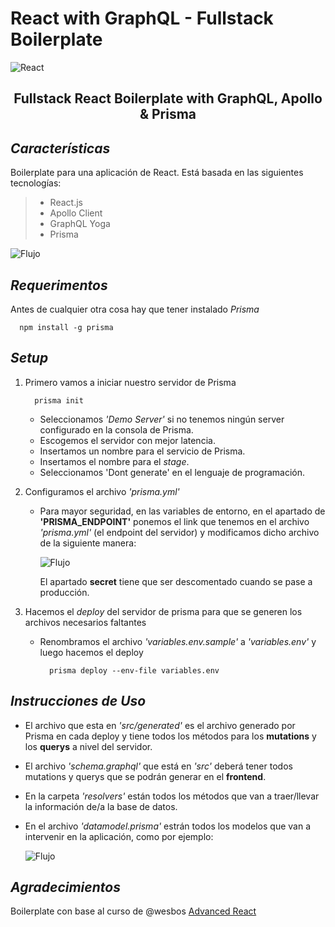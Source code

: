# React with GraphQL - Fullstack Boilerplate

![React](https://i.ibb.co/NsdnYFv/Recurso-2.png)

<h2 align='center'>Fullstack React Boilerplate with GraphQL, Apollo & Prisma</h2>

## **_Características_**

Boilerplate para una aplicación de React. Está basada en las siguientes tecnologías:

> - React.js
> - Apollo Client
> - GraphQL Yoga
> - Prisma

![Flujo](https://i.ibb.co/F4YFWX3/Recurso-2.png)

## **_Requerimentos_**

Antes de cualquier otra cosa hay que tener instalado _Prisma_

```
  npm install -g prisma
```

## **_Setup_**

1. Primero vamos a iniciar nuestro servidor de Prisma

   ```
     prisma init
   ```

   - Seleccionamos _'Demo Server'_ si no tenemos ningún server configurado en la consola de Prisma.
   - Escogemos el servidor con mejor latencia.
   - Insertamos un nombre para el servicio de Prisma.
   - Insertamos el nombre para el _stage_.
   - Seleccionamos 'Dont generate' en el lenguaje de programación.

2. Configuramos el archivo _'prisma.yml'_

   - Para mayor seguridad, en las variables de entorno, en el apartado de **'PRISMA_ENDPOINT'** ponemos el link que tenemos en el archivo _'prisma.yml'_ (el endpoint del servidor) y modificamos dicho archivo de la siguiente manera:

     ![Flujo](https://i.ibb.co/Q9Sy8W1/asda.png)

     El apartado **secret** tiene que ser descomentado cuando se pase a producción.

3. Hacemos el _deploy_ del servidor de prisma para que se generen los archivos necesarios faltantes
   - Renombramos el archivo _'variables.env.sample'_ a _'variables.env'_ y luego hacemos el deploy
     ```
       prisma deploy --env-file variables.env
     ```

## **_Instrucciones de Uso_**

- El archivo que esta en _'src/generated'_ es el archivo generado por Prisma en cada deploy y tiene todos los métodos para los **mutations** y los **querys** a nivel del servidor.
- El archivo _'schema.graphql'_ que está en _'src'_ deberá tener todos mutations y querys que se podrán generar en el **frontend**.
- En la carpeta _'resolvers'_ están todos los métodos que van a traer/llevar la información de/a la base de datos.
- En el archivo _'datamodel.prisma'_ estrán todos los modelos que van a intervenir en la aplicación, como por ejemplo:

  ![Flujo](https://i.ibb.co/8xZbMhC/asdasdasdasd.png)

## **_Agradecimientos_**

Boilerplate con base al curso de @wesbos [Advanced React](https://advancedreact.com/)
